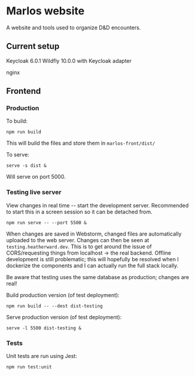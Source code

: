 # Marlos website

A website and tools used to organize D&D encounters.


## Current setup

Keycloak 6.0.1
Wildfly 10.0.0 with Keycloak adapter

nginx

## Frontend

### Production

To build:

`npm run build`

This will build the files and store them in `marlos-front/dist/`

To serve:

`serve -s dist &`

Will serve on port 5000.


### Testing live server

View changes in real time -- start the development server. Recommended to start this in a screen session so it can be detached from.

`npm run serve -- --port 5500 &`

When changes are saved in Webstorm, changed files are automatically uploaded to the web server. Changes can then be seen at `testing.heatherward.dev`. This is to get around the issue of CORS/requesting things from localhost -> the real backend. Offline development is still problematic; this will hopefully be resolved when I dockerize the components and I can actually run the full stack locally.

Be aware that testing uses the same database as production; changes are real!


Build production version (of test deployment):

`npm run build -- --dest dist-testing`

Serve production version (of test deployment):

`serve -l 5500 dist-testing &`


### Tests

Unit tests are run using Jest:

`npm run test:unit`
